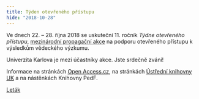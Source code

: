 ```yaml
---
title: Týden otevřeného přístupu
hide: "2018-10-28"
---
```

Ve dnech 22. – 28. října 2018 se uskuteční 11. ročník *Týdne otevřeného
přístupu*, [mezinárodní propagační akce](http://www.openaccessweek.org/) na
podporu otevřeného přístupu k výsledkům vědeckého výzkumu.

Univerzita Karlova je mezi účastníky akce. Jste srdečně zváni!

Informace na stránkách [Open Access.cz](http://openaccess.cz/open-access-week/), 
na stránkách [Ústřední knihovny UK](https://knihovna.cuni.cz/uk-se-i-letos-na-tyden-otevre/) 
a na nástěnkách Knihovny PedF.

[Leták](/biblio/_docs/OAletak_final_A4_TISK.pdf)
